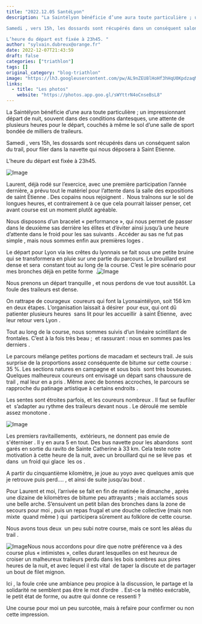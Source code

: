 ```yaml
---
title: "2022.12.05 SantéLyon"
description: "La Saintélyon bénéficie d’une aura toute particulière ; un impressionnant départ de nuit, souvent dans des conditions dantesques, une attente de plusieurs heures pour le départ, couchés à même le sol d’une salle de sport bondée de milliers de traileurs.

Samedi , vers 15h, les dossards sont récupérés dans un conséquent salon du trail, pour filer dans la navette qui nous déposera à Saint Etienne.

L’heure du départ est fixée à 23h45. "
author: "sylvain.dubreux@orange.fr"
date: 2022-12-07T21:43:59
draft: false
categories: ["triathlon"]
tags: []
original_category: "blog-triathlon"
image: "https://lh3.googleusercontent.com/pw/AL9nZEU8lHoHf3hHqU0KpdzaqMAmBYygfb_BdzhJqTG0gf-V8ejxGSI_e_013zQuGyFulXbYHcJ8-uFCPKwmhUWVX-0kAOeSwHi5CIj1v8GLDv5xoLs-1U404HzEER6GDADT9xr_TLIu7jVtgKJk0Wk00biklQ=w1679-h944-no?authuser=0"
links:
  - title: "Les photos"
    website: "https://photos.app.goo.gl/sWYttrN4oCnseBsL8"
---
```


La Saintélyon bénéficie d’une aura toute particulière&nbsp;; un impressionnant départ de nuit, souvent dans des conditions dantesques, une attente de plusieurs heures pour le départ, couchés à même le sol d’une salle de sport bondée de milliers de traileurs.

Samedi , vers 15h, les dossards sont récupérés dans un conséquent salon du trail, pour filer dans la navette qui nous déposera à Saint Etienne.

L’heure du départ est fixée à 23h45.&nbsp;

<!--more-->

![Image](https://lh3.googleusercontent.com/pw/AL9nZEXUdv0H5KebjiCrhUGCQ5jV2fKPUlIm0AHW0UVl6ieqbHtUKhZT0nXCfLaCGODL_FnrvfNE0vcTrt4AUNBRUowVNzuG18FU5QraubIZ2ow5zzXb00t-UzViG9w0DQrahSOwgA0ifHRCTs799PNGwl6T8g=w1679-h944-no?authuser=0)

Laurent, déjà rodé sur l’exercice, avec une première participation l’année dernière, a prévu tout le matériel pour l’attente dans la salle des expositions de saint Étienne . Des copains nous rejoignent .&nbsp; Nous traînons sur le sol de longues heures, et contrairement à ce que cela pourrait laisser penser, cet avant course est un moment plutôt agréable.&nbsp;

Nous disposons d’un bracelet «&nbsp;performance&nbsp;», qui nous permet de passer dans le deuxième sas derrière les élites et d’éviter ainsi jusqu’à une heure d’attente dans le froid pour les sas suivants . Accéder au sas ne fut pas simple , mais nous sommes enfin aux premières loges .

Le départ pour Lyon via les crêtes du lyonnais se fait sous une petite bruine qui se transformera en pluie sur une partie du parcours. Le brouillard est dense et sera&nbsp; constant&nbsp;tout au long de la course. C’est le pire scénario pour mes bronches déjà en petite forme&nbsp; .![Image](https://lh3.googleusercontent.com/pw/AL9nZEXcAmPvawoVd-QxTz-d8Uft42rP-gW5RkMq9U2vq96HxFdLIZhspygyhOzol4DZ8CFrNv4HgB3qXOw-b6wgryZMfyM8-TqXt09SxMfTcdlZU_0EuZCgd1CiLajOnx0HNuItCbyCXESbJcpYTKlY2qQCNg=w708-h944-no?authuser=0)

Nous prenons un départ tranquille , et nous perdons de vue tout aussitôt. La foule des traileurs est dense.&nbsp;

On rattrape de courageux&nbsp; coureurs qui font la Lyonsaintélyon, soit 156 km en deux étapes. L’organisation laissait à désirer&nbsp; pour eux, qui ont dû patienter plusieurs heures&nbsp; sans lit pour les accueillir&nbsp; à saint Étienne,&nbsp; avec leur retour vers Lyon .

Tout au long de la course, nous sommes suivis d’un linéaire scintillant de frontales. C’est à la fois très beau&nbsp;;&nbsp; et rassurant&nbsp;: nous en sommes pas les derniers .

Le parcours mélange petites portions de macadam et secteurs trail. Je suis surprise de la proportions assez conséquente de bitume sur cette course&nbsp;: 35 %. Les sections natures en campagne et sous bois&nbsp; sont très boueuses. Quelques malheureux coureurs ont envisagé un départ sans chaussure de trail , mal leur en a pris . Même avec de bonnes accroches, le parcours se rapproche du patinage artistique à certains endroits .&nbsp;

Les sentes sont étroites parfois, et les coureurs nombreux . Il faut se faufiler et&nbsp; s’adapter au rythme des traileurs devant nous . Le déroulé me semble assez monotone .&nbsp;

![Image](https://lh3.googleusercontent.com/pw/AL9nZEUNEIaMoMh1HoMW1jqHosNlF5DavJ6oADtAYNwanN7vxfLUt_zkun7i1wbEpEwZSbBg4a8GNTMHXvZsOc04x_UO4koaBD2Y68nn4_FvF3t_NCC1z2lQrN100D9LC1feY_8gp4p8YKXw8WQBhydUW72H6A=w1259-h944-no?authuser=0)

Les premiers ravitaillements,&nbsp; extérieurs, ne donnent pas envie de s'éterniser . Il y en aura 5 en tout. Des bus navette pour les abandons&nbsp; sont garés en sortie du ravito de Sainte Catherine à 33 km. Cela teste notre motivation à cette heure de la nuit, avec un brouillard qui ne se lève pas&nbsp; et dans&nbsp; un froid qui glace&nbsp; les os .&nbsp;

A partir du cinquantième kilomètre, je joue au yoyo avec quelques amis que je retrouve puis perd…. , et ainsi de suite jusqu’au bout .&nbsp;&nbsp;

Pour Laurent et moi, l’arrivée se fait en fin de matinée le dimanche , après une dizaine de kilomètres de bitume peu attrayants&nbsp;; mais acclamés sous une belle arche. S’ensuivent un petit bilan des bronches dans la zone de secours pour moi , puis un repas frugal et une douche collective (mais non mixte&nbsp; quand même ) qui&nbsp; participera sûrement au folklore de cette course.

Nous avons tous deux&nbsp; un peu subi notre course, mais ce sont les aléas du trail .&nbsp;

![Image](https://lh3.googleusercontent.com/pw/AL9nZEX8Esl8_HKv85Z30MNpjUZLiDRx-SGblSTm_74IuRoTncKbw8qsYIXIGLYPlnzck8Jibx1djY-CjeVsLQtBS7YJB2g6EkL7syN_iH59VejyYI_peCQDVq01pmoNQW32C0IJ_Ob6WQeXjOV8ZMxa3y8Wqg=w1259-h944-no?authuser=0)Nous nous accordons pour dire que notre préférence va à des course plus «&nbsp;intimistes&nbsp;», celles durant lesquelles on est heureux de croiser un malheureux traileurs perdu dans les bois sombres aux pires heures de la nuit, et avec lequel il est vital&nbsp; de taper la discute et de partager un bout de filet mignon.

Ici , la foule crée une ambiance peu propice à la discussion, le partage et la solidarité ne semblent pas être le mot d’ordre&nbsp; . Est-ce la météo exécrable, le petit état de forme, ou autre qui donne ce ressenti&nbsp;?&nbsp;

Une course pour moi un peu surcotée, mais à refaire pour confirmer ou non cette impression.